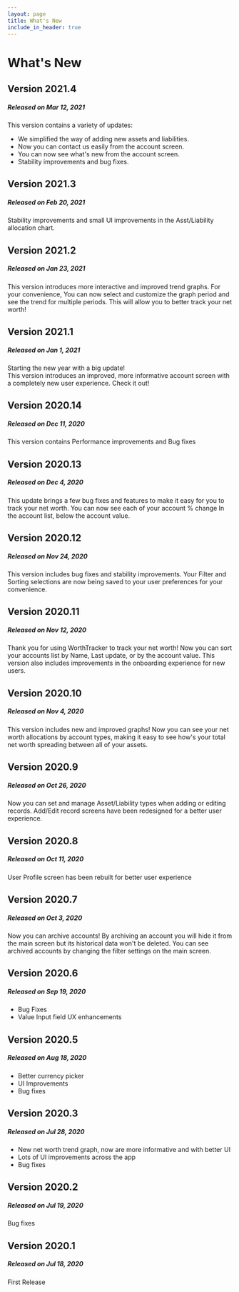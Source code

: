 ```yaml
---
layout: page
title: What's New
include_in_header: true
---
```


# What's New

## Version 2021.4
##### Released on Mar 12, 2021

This version contains a variety of updates:
- We simplified the way of adding new assets and liabilities.
- Now you can contact us easily from the account screen.
- You can now see what's new from the account screen.
- Stability improvements and bug fixes.

## Version 2021.3
##### Released on Feb 20, 2021

Stability improvements and small UI improvements in the Asst/Liability allocation chart.

## Version 2021.2
##### Released on Jan 23, 2021

This version introduces more interactive and improved trend graphs.
For your convenience, You can now select and customize the graph period and see the trend for multiple periods.
This will allow you to better track your net worth!

## Version 2021.1  
##### Released on Jan 1, 2021

Starting the new year with a big update!  
This version introduces an improved, more informative account screen with a completely new user experience. Check it out!

## **Version 2020.14**
##### Released on Dec 11, 2020

This version contains Performance improvements and Bug fixes

## **Version 2020.13**
##### Released on Dec 4, 2020

This update brings a few bug fixes and features to make it easy for you to track your net worth.
You can now see each of your account % change In the account list, below the account value.

## **Version 2020.12**
##### Released on Nov 24, 2020

This version includes bug fixes and stability improvements.
Your Filter and Sorting selections are now being saved to your user preferences for your convenience.

## **Version 2020.11**
##### Released on Nov 12, 2020

Thank you for using WorthTracker to track your net worth!
Now you can sort your accounts list by Name, Last update, or by the account value.
This version also includes improvements in the onboarding experience for new users.

## **Version 2020.10**
##### Released on Nov 4, 2020

This version includes new and improved graphs!
Now you can see your net worth allocations by account types, making it easy to see how's your total net worth spreading between all of your assets.

## **Version 2020.9**
##### Released on Oct 26, 2020

Now you can set and manage Asset/Liability types when adding or editing records.
Add/Edit record screens have been redesigned for a better user experience.

## **Version 2020.8**
##### Released on Oct 11, 2020

User Profile screen has been rebuilt for better user experience

## **Version 2020.7**
##### Released on Oct 3, 2020

Now you can archive accounts!
By archiving an account you will hide it from the main screen but its historical data won't be deleted.
You can see archived accounts by changing the filter settings on the main screen.

## **Version 2020.6**
##### Released on Sep 19, 2020

- Bug Fixes
- Value Input field UX enhancements

## **Version 2020.5**
##### Released on Aug 18, 2020

- Better currency picker
- UI Improvements
- Bug fixes

## **Version 2020.3**
##### Released on Jul 28, 2020

- New net worth trend graph, now are more informative and with better UI
- Lots of UI improvements across the app
- Bug fixes

## **Version 2020.2**
##### Released on Jul 19, 2020

Bug fixes

## **Version 2020.1**
##### Released on Jul 18, 2020

First Release

<br>